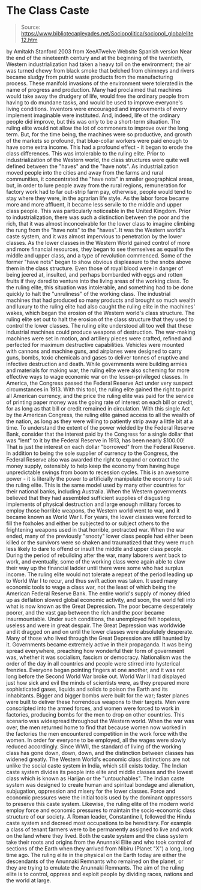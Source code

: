 # The Class Caste

> Source: https://www.bibliotecapleyades.net/Sociopolitica/sociopol_globalelite12.htm

by Amitakh Stanford
2003
from
XeeATwelve Website
Spanish
version
Near the end of the nineteenth century and at
the beginning of the twentieth, Western industrialization had taken a heavy
toll on the environment; the air was turned chewy from black smoke that
belched from chimneys and rivers became sludgy from putrid waste products
from the manufacturing process.
These manifold invasions of the environment were
tolerated in the name of progress and production.
Many had proclaimed that machines would take away the drudgery of life,
would free the ordinary people from having to do mundane tasks, and would be
used to improve everyone's living conditions. Inventors were encouraged and
improvements of every implement imaginable were instituted. And, indeed,
life of the ordinary people did improve, but this was only to be a
short-term situation.
The ruling elite would not allow the lot of
commoners to improve over the long term. But, for the time being, the
machines were so productive, and growth of the markets so profound, that
blue-collar workers were paid enough to have some extra income.
This had a profound effect - it began to erode the class differences. This
was intolerable to the ruling elite. Prior to industrialization of the
Western world, the class structures were quite well defined between the
"haves" and the "have nots".
As industrialization moved people into the
cities and away from the farms and rural communities, it concentrated the
"have nots" in smaller geographical areas, but, in order to lure people away
from the rural regions, remuneration for factory work had to far out-strip
farm pay, otherwise, people would tend to stay where they were, in the
agrarian life style.
As the labor force became more and more affluent, it became less servile to
the middle and upper class people. This was particularly noticeable in the
United Kingdom. Prior to industrialization, there was such a distinction
between the poor and the rich, that it was almost inconceivable for the
lower class to imagine climbing the rung from the "have nots" to the
"haves". It was the Western world's caste system, and it was almost
impervious to penetration by the lower classes.
As the lower classes in the Western World gained control of more and more
financial resources, they began to see themselves as equal to the middle and
upper class, and a type of revolution commenced. Some of the former "have
nots" began to show obvious displeasure to the snobs above them in the class
structure.
Even those of
royal blood were in danger of being jeered
at, insulted, and perhaps bombarded with eggs and rotten fruits if they
dared to venture into the living areas of the working class.
To the ruling elite, this situation was
intolerable, and something had to be done quickly to halt the "unruliness"
of the working class.
The industrial machines that had produced so many products and brought so
much wealth and luxury to the ruling elite had also caught the ruling elite
in the machines' wakes, which began the erosion of the Western world's class
structure. The ruling elite set out to halt the erosion of the class
structure that they used to control the lower classes.
The ruling elite understood all too well that these industrial machines
could produce weapons of destruction. The war-making machines were set in
motion, and artillery pieces were crafted, refined and perfected for maximum
destructive capabilities. Vehicles were mounted with cannons and machine
guns, and airplanes were designed to carry guns, bombs, toxic chemicals and
gases to deliver tonnes of eruptive and infective destruction and death.
While governments were building armies and materials for making war, the
ruling elite were also scheming for more effective ways to wage economic war
on the lesser-privileged classes.
In America, the Congress passed the Federal
Reserve Act under very suspect circumstances in 1913. With this tool,
the ruling elite gained the right to print all American currency, and the
price the ruling elite was paid for the service of printing paper money was
the going rate of interest on each bill or credit, for as long as that bill
or credit remained in circulation.
With this single Act by the American
Congress, the ruling elite gained access to all the wealth of the nation, as
long as they were willing to patiently strip away a little bit at a time.
To understand the extent of the power wielded by the
Federal Reserve Bank, consider that the interest paid by the
Congress for a single dollar that was "lent" to it by the Federal Reserve in
1913, has been nearly $100.00!
That is just the interest on each dollar
"borrowed" from the Federal Reserve.
In addition to being the sole supplier of
currency to the Congress, the Federal Reserve also was awarded the right to
expand or contract the money supply, ostensibly to help keep the economy
from having huge unpredictable swings from boom to recession cycles. This is
an awesome power - it is literally the power to artificially manipulate the
economy to suit the ruling elite.
This is the same model used by many other
countries for their national banks, including Australia.
When the Western governments believed that they had assembled sufficient
supplies of disgusting implements of physical destruction and large enough
military forces to employ those horrible weapons, the Western world went to
war, and it became known as World War I.
For years, the lower classes
were forced to fill the foxholes and either be subjected to or subject
others to the frightening weapons used in that horrible, protracted war.
When the war ended, many of the previously "snooty" lower class people had
either been killed or the survivors were so shaken and traumatized that they
were much less likely to dare to offend or insult the middle and upper class
people.
During the period of rebuilding after the war, many laborers went back to
work, and eventually, some of the working class were again able to claw
their way up the financial ladder until there were some who had surplus
income. The ruling elite would not tolerate a repeat of the period leading
up to World War I to recur, and thus swift action was taken. It used many
economic tools to wage a class war, not the least of which being the
American Federal Reserve Bank.
The entire world's supply of money dried up as deflation slowed global
economic activity, and soon, the world fell into what is now known as the
Great Depression. The poor became desperately poorer, and the vast gap
between the rich and the poor became insurmountable. Under such conditions,
the unemployed felt hopeless, useless and were in great despair.
The Great
Depression was worldwide and it dragged on and on until the lower classes
were absolutely desperate. Many of those who lived through the Great
Depression are still haunted by it.
Governments became extremely active in their propaganda. It was being spread
everywhere, preaching how wonderful their form of government was, whether it
was socialism, fascism or democracy. Nationalism was the order of the day in
all countries and people were stirred into hysterical frenzies. Everyone
began pointing fingers at one another, and it was not long before the
Second World War broke out.
World War II had displayed just how sick and evil the minds of scientists
were, as they prepared more sophisticated gases, liquids and solids to
poison the Earth and its inhabitants. Bigger and bigger bombs were built for
the war; faster planes were built to deliver these horrendous weapons to
their targets. Men were conscripted into the armed forces, and women were
forced to work in factories, producing bombs for the men to drop on other
countries.
This scenario was widespread throughout the
Western world.
When the war was over, the men returned home to find that because women now
worked in the factories the men encountered competition in the work force
with the women. In order for everyone to be employed, all the wages were
slowly reduced accordingly.
Since WWII, the standard of living of the
working class has gone down, down, down, and the distinction between classes
has widened greatly.
The Western World's economic class distinctions are not unlike the social
caste system in India, which still exists today. The Indian caste system
divides its people into elite and middle classes and the lowest class which
is known as Harijan or the "untouchables". The Indian caste system was
designed to create human and spiritual bondage and alienation, subjugation,
oppression and misery for the lower classes.
Force and economic pressures were the initial
tools used by the dominant oppressors to preserve this caste system.
Likewise, the ruling elite of the modern world employ force and economic
pressures to maintain the socio-economic class structure of our society. A
Roman leader, Constantine I, followed the Hindu caste system and
decreed most occupations to be hereditary. For example a class of tenant
farmers were to be permanently assigned to live and work on the land where
they lived.
Both the caste system and the class system take their roots and origins from
the Anunnaki Elite and who took control of
sections of the Earth when they arrived from
Nibiru
(Planet "X") a long, long time ago.
The ruling elite in the physical on the Earth
today are either the
descendants of the Anunnaki Remnants who
remained on the planet, or they are trying to emulate the Anunnaki
Remnants.
The aim of the ruling elite is to control,
oppress and exploit people by dividing races, nations and the
world at large.
